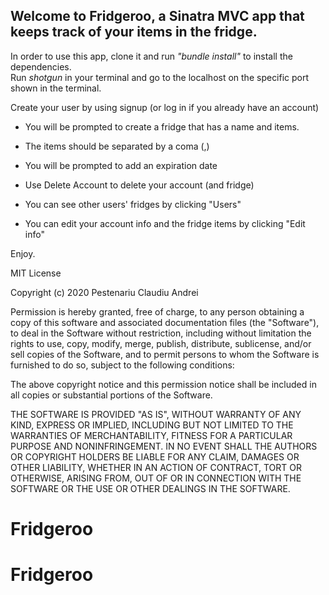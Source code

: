 
## Welcome to Fridgeroo, a Sinatra MVC app that keeps track of your items in the fridge.

In order to use this app, clone it and run _"bundle install"_ to install the dependencies.   
Run _shotgun_ in your terminal and go to the localhost on the specific port shown in the terminal.

Create your user by using signup (or log in if you already have an account)

* You will be prompted to create a fridge that has a name and items.

* The items should be separated by a coma (,)

* You will be prompted to add an expiration date

* Use Delete Account to delete your account (and fridge)

* You can see other users' fridges by clicking "Users"

* You can edit your account info and the fridge items by clicking "Edit info"

Enjoy. 


MIT License

Copyright (c) 2020 Pestenariu Claudiu Andrei

Permission is hereby granted, free of charge, to any person obtaining a copy of this software and associated documentation files (the "Software"), to deal in the Software without restriction, including without limitation the rights to use, copy, modify, merge, publish, distribute, sublicense, and/or sell copies of the Software, and to permit persons to whom the Software is furnished to do so, subject to the following conditions:

The above copyright notice and this permission notice shall be included in all copies or substantial portions of the Software.

THE SOFTWARE IS PROVIDED "AS IS", WITHOUT WARRANTY OF ANY KIND, EXPRESS OR IMPLIED, INCLUDING BUT NOT LIMITED TO THE WARRANTIES OF MERCHANTABILITY, FITNESS FOR A PARTICULAR PURPOSE AND NONINFRINGEMENT. IN NO EVENT SHALL THE AUTHORS OR COPYRIGHT HOLDERS BE LIABLE FOR ANY CLAIM, DAMAGES OR OTHER LIABILITY, WHETHER IN AN ACTION OF CONTRACT, TORT OR OTHERWISE, ARISING FROM, OUT OF OR IN CONNECTION WITH THE SOFTWARE OR THE USE OR OTHER DEALINGS IN THE SOFTWARE.
# Fridgeroo
# Fridgeroo
